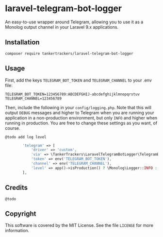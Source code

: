 # laravel-telegram-bot-logger

An easy-to-use wrapper around Telegram, allowing you to use it as a Monolog output channel in your Laravel 9.x
applications.

## Installation

```shell
composer require tankertrackers/laravel-telegram-bot-logger
```

## Usage

First, add the keys `TELEGRAM_BOT_TOKEN` and `TELEGRAM_CHANNEL` to your .env file:

```dotenv
TELEGRAM_BOT_TOKEN=123456789:ABCDEFGHIJ-abcdefghijklmnopqrstuv
TELEGRAM_CHANNEL=123456789
```

Then, include the following in your `config/logging.php`. Note that this will output `DEBUG` messages and higher to
Telegram when you are running your application in a non-production environment, but only `INFO` and higher when running
in production. You are free to change these settings as you want, of course.

`@todo add log level`

```php
        'telegram' => [
            'driver' => 'custom',
            'via' => \TankerTrackers\LaravelTelegramBotLogger\TelegramBotLogger::class,
            'token' => env('TELEGRAM_BOT_TOKEN'),
            'channel' => env('TELEGRAM_CHANNEL'),
            'level' => app()->isProduction() ? \Monolog\Logger::INFO : \Monolog\Logger::DEBUG,
        ],
```

## Credits

`@todo` 

## Copyright

This software is covered by the MIT License. See the file `LICENSE` for more information.
